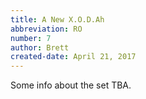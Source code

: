 ```yaml
---
title: A New X.O.D.Ah
abbreviation: RO
number: 7
author: Brett
created-date: April 21, 2017
---
```

Some info about the set TBA.

